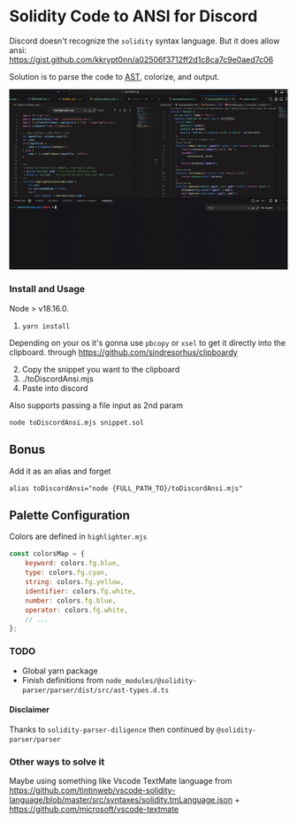 # Solidity Code to ANSI for Discord

Discord doesn't recognize the `solidity` syntax language.
But it does allow ansi: https://gist.github.com/kkrypt0nn/a02506f3712ff2d1c8ca7c9e0aed7c06 


Solution is to parse the code to [AST](https://en.wikipedia.org/wiki/Abstract_syntax_tree), colorize, and output.

![Image](./readme_example/ex.gif)

### Install and Usage

Node > v18.16.0.

1) `yarn install`

Depending on your os it's gonna use `pbcopy` or `xsel` to get it directly into the clipboard.
through https://github.com/sindresorhus/clipboardy

2) Copy the snippet you want to the clipboard
3) ./toDiscordAnsi.mjs
4) Paste into discord


Also supports passing a file input as 2nd param 
```
node toDiscordAnsi.mjs snippet.sol
```

## Bonus
Add it as an alias and forget
```
alias toDiscordAnsi="node {FULL_PATH_TO}/toDiscordAnsi.mjs"
```

## Palette Configuration

Colors are defined in `highlighter.mjs`
```js
const colorsMap = {
    keyword: colors.fg.blue,
    type: colors.fg.cyan,
    string: colors.fg.yellow,
    identifier: colors.fg.white,
    number: colors.fg.blue,
    operator: colors.fg.white,
    // ...
};
```

### TODO
- Global yarn package
- Finish definitions from `node_modules/@solidity-parser/parser/dist/src/ast-types.d.ts`

#### Disclaimer
Thanks to `solidity-parser-diligence` then continued by `@solidity-parser/parser`

### Other ways to solve it 

Maybe using something like Vscode TextMate language from https://github.com/tintinweb/vscode-solidity-language/blob/master/src/syntaxes/solidity.tmLanguage.json + https://github.com/microsoft/vscode-textmate 